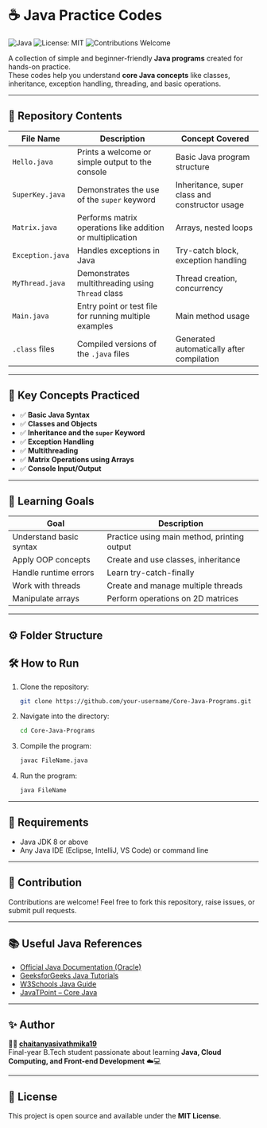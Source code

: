 # ☕ Java Practice Codes

![Java](https://img.shields.io/badge/Java-8%2B-orange?logo=java)
![License: MIT](https://img.shields.io/badge/License-MIT-green.svg)
![Contributions Welcome](https://img.shields.io/badge/Contributions-Welcome-blue.svg)

A collection of simple and beginner-friendly **Java programs** created for hands-on practice.  
These codes help you understand **core Java concepts** like classes, inheritance, exception handling, threading, and basic operations.

---

## 📁 Repository Contents

| File Name | Description | Concept Covered |
|------------|--------------|-----------------|
| `Hello.java` | Prints a welcome or simple output to the console | Basic Java program structure |
| `SuperKey.java` | Demonstrates the use of the `super` keyword | Inheritance, super class and constructor usage |
| `Matrix.java` | Performs matrix operations like addition or multiplication | Arrays, nested loops |
| `Exception.java` | Handles exceptions in Java | Try-catch block, exception handling |
| `MyThread.java` | Demonstrates multithreading using `Thread` class | Thread creation, concurrency |
| `Main.java` | Entry point or test file for running multiple examples | Main method usage |
| `.class` files | Compiled versions of the `.java` files | Generated automatically after compilation |

---

## 🧠 Key Concepts Practiced

- ✅ **Basic Java Syntax**
- ✅ **Classes and Objects**
- ✅ **Inheritance and the `super` Keyword**
- ✅ **Exception Handling**
- ✅ **Multithreading**
- ✅ **Matrix Operations using Arrays**
- ✅ **Console Input/Output**

---

## 🧩 Learning Goals

| Goal | Description |
|------|--------------|
| Understand basic syntax | Practice using main method, printing output |
| Apply OOP concepts | Create and use classes, inheritance |
| Handle runtime errors | Learn try-catch-finally |
| Work with threads | Create and manage multiple threads |
| Manipulate arrays | Perform operations on 2D matrices |

---

## ⚙️ Folder Structure




## 🛠️ How to Run
1. Clone the repository:
   ```bash
   git clone https://github.com/your-username/Core-Java-Programs.git
2. Navigate into the directory:
    ```bash
    cd Core-Java-Programs
3. Compile the program:
   ```bash
   javac FileName.java
4. Run the program:
   ```bash
   java FileName

---

## 📘 Requirements
- Java JDK 8 or above  
- Any Java IDE (Eclipse, IntelliJ, VS Code) or command line  

---

## 🚀 Contribution
Contributions are welcome! Feel free to fork this repository, raise issues, or submit pull requests.


---

## 📚 Useful Java References

- [Official Java Documentation (Oracle)](https://docs.oracle.com/javase/8/docs/)
- [GeeksforGeeks Java Tutorials](https://www.geeksforgeeks.org/java/)
- [W3Schools Java Guide](https://www.w3schools.com/java/)
- [JavaTPoint – Core Java](https://www.javatpoint.com/java-tutorial)

---

## ✨ Author

**👩‍💻 [chaitanyasivathmika19](https://github.com/chaitanyasivathmika19)**  
Final-year B.Tech student passionate about learning **Java, Cloud Computing, and Front-end Development** ☁️💻

---

## 📄 License

This project is open source and available under the **MIT License**.

   
